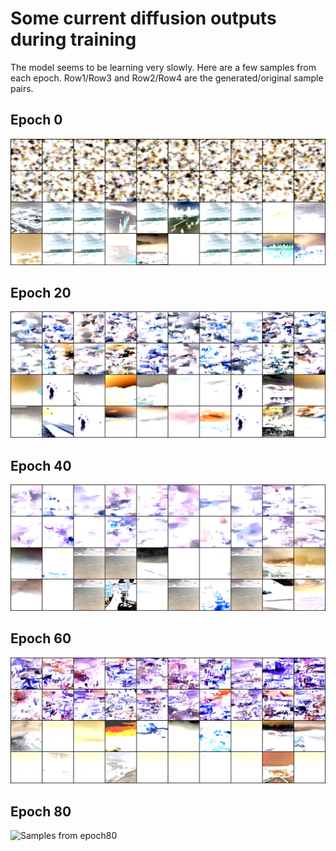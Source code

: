 # Some current diffusion outputs during training 

The model seems to be learning very slowly. Here are a few samples from each epoch. 
Row1/Row3 and Row2/Row4 are the generated/original sample pairs.

## Epoch 0
![Samples from epoch0](outputs/image_epoch0_w0.5.png)

## Epoch 20
![Samples from epoch20](outputs/image_epoch20_w0.5.png)

## Epoch 40
![Samples from epoch40](outputs/image_epoch40_w0.5.png)

## Epoch 60
![Samples from epoch60](outputs/image_epoch60_w0.5.png)

## Epoch 80
![Samples from epoch80](outputs/image_epoch80_w0.5.png)
